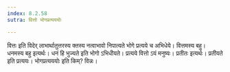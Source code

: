 ```yaml
---
index: 8.2.58
sutra: वित्तो भोगप्रत्यययोः

---
```

वित्तः इति विदेर् लाभार्थातुत्तरस्य क्तस्य नत्वाभावो निपात्यते भोगे प्रत्यये च अभिधेये। वित्तमस्य बहु। धनमस्य बहु इत्यर्थः। धनं हि भुज्यते इति भोगो ऽभिधीयते। प्रत्यये वित्तो ऽयं मनुष्यः। प्रतीतः इत्यर्थः। प्रतीयते इति प्रत्ययः। भोगप्रत्यययोः इति किम्? विन्नः।